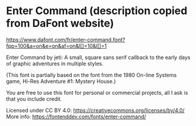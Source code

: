 # Enter Command (description copied from DaFont website)

https://www.dafont.com/fr/enter-command.font?fpp=100&a=on&e=on&af=on&l[]=10&l[]=1

Enter Command by jeti: A small, square sans serif callback to the early days of graphic adventures in multiple styles.

(This font is partially based on the font from the 1980 On-line Systems game, Hi-Res Adventure #1: Mystery House.)

You are free to use this font for personal or commercial projects, all I ask is that you include credit.

Licensed under CC BY 4.0: https://creativecommons.org/licenses/by/4.0/
More info: https://fontenddev.com/fonts/enter-command/
